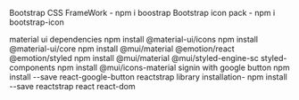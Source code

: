 
Bootstrap CSS FrameWork - npm i boostrap
Bootstrap icon pack - npm i bootstrap-icon

material ui dependencies
npm install @material-ui/icons 
npm install @material-ui/core 
npm install @mui/material @emotion/react @emotion/styled 
npm install @mui/material @mui/styled-engine-sc styled-components 
npm install @mui/icons-material signin with google button
npm install --save react-google-button
reactstrap library installation-
npm install --save reactstrap react react-dom
